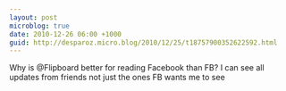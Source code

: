 ```yaml
---
layout: post
microblog: true
date: 2010-12-26 06:00 +1000
guid: http://desparoz.micro.blog/2010/12/25/t18757900352622592.html
---
```

Why is @Flipboard better for reading Facebook than FB? I can see all updates from friends not just the ones FB wants me to see
